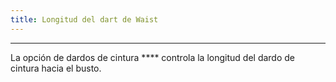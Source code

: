 ```yaml
---
title: Longitud del dart de Waist
---
```


***

La opción de dardos de cintura \*\*\*\* controla la longitud del dardo de cintura hacia el busto.
